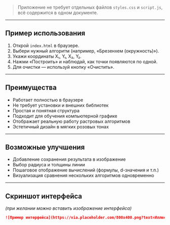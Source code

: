  
> Приложение не требует отдельных файлов `styles.css` и `script.js`, всё содержится в одном документе.

---

## Пример использования

1. Открой `index.html` в браузере.  
2. Выбери нужный алгоритм (например, «Брезенхем (окружность)»).  
3. Укажи координаты X₁, Y₁, X₂, Y₂.  
4. Нажми «Построить» и наблюдай, как точки появляются по одной.  
5. Для очистки — используй кнопку «Очистить».

---

## Преимущества

- Работает полностью в браузере  
- Не требует установки и внешних библиотек  
- Простая и понятная структура  
- Подходит для обучения компьютерной графике  
- Отображает реальную работу растровых алгоритмов  
- Эстетичный дизайн в мягких розовых тонах

---

## Возможные улучшения

- Добавление сохранения результата в изображение  
- Выбор радиуса и толщины линии  
- Пошаговое отображение вычислений (формулы, d-значения и т.п.)  
- Визуализация сравнения нескольких алгоритмов одновременно  

---

## Скриншот интерфейса

_(при желании можно вставить изображение интерфейса)_

```markdown
![Пример интерфейса](https://via.placeholder.com/800x400.png?text=Иллюстрация+растровых+алгоритмов)
